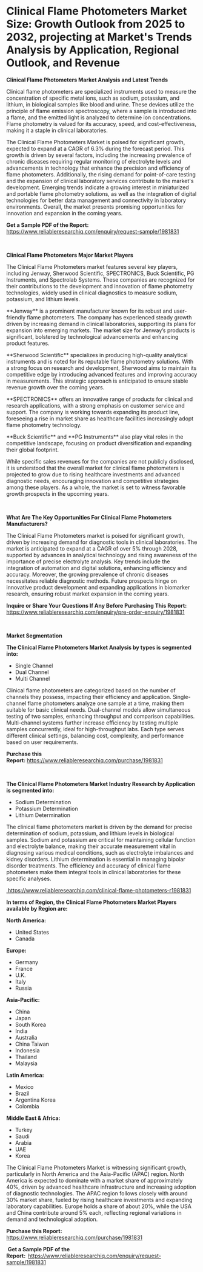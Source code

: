 <p><h1>Clinical Flame Photometers Market Size: Growth Outlook from 2025 to 2032, projecting at Market's Trends Analysis by Application, Regional Outlook, and Revenue</h1></p><p><strong>Clinical Flame Photometers Market Analysis and Latest Trends</strong></p>
<p><p>Clinical flame photometers are specialized instruments used to measure the concentration of specific metal ions, such as sodium, potassium, and lithium, in biological samples like blood and urine. These devices utilize the principle of flame emission spectroscopy, where a sample is introduced into a flame, and the emitted light is analyzed to determine ion concentrations. Flame photometry is valued for its accuracy, speed, and cost-effectiveness, making it a staple in clinical laboratories.</p><p>The Clinical Flame Photometers Market is poised for significant growth, expected to expand at a CAGR of 6.3% during the forecast period. This growth is driven by several factors, including the increasing prevalence of chronic diseases requiring regular monitoring of electrolyte levels and advancements in technology that enhance the precision and efficiency of flame photometers. Additionally, the rising demand for point-of-care testing and the expansion of clinical laboratory services contribute to the market's development. Emerging trends indicate a growing interest in miniaturized and portable flame photometry solutions, as well as the integration of digital technologies for better data management and connectivity in laboratory environments. Overall, the market presents promising opportunities for innovation and expansion in the coming years.</p></p>
<p><strong>Get a Sample PDF of the Report:&nbsp;</strong> <a href="https://www.reliableresearchiq.com/enquiry/request-sample/1981831?utm_campaign=1876&utm_medium=2&utm_source=Github&utm_content=ia&utm_term=16042025&utm_id=clinical-flame-photometers">https://www.reliableresearchiq.com/enquiry/request-sample/1981831</a></p>
<p>&nbsp;</p>
<p><strong>Clinical Flame Photometers Major Market Players</strong></p>
<p><p>The Clinical Flame Photometers market features several key players, including Jenway, Sherwood Scientific, SPECTRONICS, Buck Scientific, PG Instruments, and Spectrolab Systems. These companies are recognized for their contributions to the development and innovation of flame photometry technologies, widely used in clinical diagnostics to measure sodium, potassium, and lithium levels.</p><p>**Jenway** is a prominent manufacturer known for its robust and user-friendly flame photometers. The company has experienced steady growth driven by increasing demand in clinical laboratories, supporting its plans for expansion into emerging markets. The market size for Jenway’s products is significant, bolstered by technological advancements and enhancing product features.</p><p>**Sherwood Scientific** specializes in producing high-quality analytical instruments and is noted for its reputable flame photometry solutions. With a strong focus on research and development, Sherwood aims to maintain its competitive edge by introducing advanced features and improving accuracy in measurements. This strategic approach is anticipated to ensure stable revenue growth over the coming years.</p><p>**SPECTRONICS** offers an innovative range of products for clinical and research applications, with a strong emphasis on customer service and support. The company is working towards expanding its product line, foreseeing a rise in market share as healthcare facilities increasingly adopt flame photometry technology.</p><p>**Buck Scientific** and **PG Instruments** also play vital roles in the competitive landscape, focusing on product diversification and expanding their global footprint.</p><p>While specific sales revenues for the companies are not publicly disclosed, it is understood that the overall market for clinical flame photometers is projected to grow due to rising healthcare investments and advanced diagnostic needs, encouraging innovation and competitive strategies among these players. As a whole, the market is set to witness favorable growth prospects in the upcoming years.</p></p>
<p>&nbsp;</p>
<p><strong>What Are The Key Opportunities For Clinical Flame Photometers Manufacturers?</strong></p>
<p><p>The Clinical Flame Photometers market is poised for significant growth, driven by increasing demand for diagnostic tools in clinical laboratories. The market is anticipated to expand at a CAGR of over 5% through 2028, supported by advances in analytical technology and rising awareness of the importance of precise electrolyte analysis. Key trends include the integration of automation and digital solutions, enhancing efficiency and accuracy. Moreover, the growing prevalence of chronic diseases necessitates reliable diagnostic methods. Future prospects hinge on innovative product development and expanding applications in biomarker research, ensuring robust market expansion in the coming years.</p></p>
<p><strong>Inquire or Share Your Questions If Any Before Purchasing This Report:</strong> <a href="https://www.reliableresearchiq.com/enquiry/pre-order-enquiry/1981831?utm_campaign=1876&utm_medium=2&utm_source=Github&utm_content=ia&utm_term=16042025&utm_id=clinical-flame-photometers">https://www.reliableresearchiq.com/enquiry/pre-order-enquiry/1981831</a></p>
<p>&nbsp;</p>
<p><strong>Market Segmentation</strong></p>
<p><strong>The Clinical Flame Photometers Market Analysis by types is segmented into:</strong></p>
<p><ul><li>Single Channel</li><li>Dual Channel</li><li>Multi Channel</li></ul></p>
<p><p>Clinical flame photometers are categorized based on the number of channels they possess, impacting their efficiency and application. Single-channel flame photometers analyze one sample at a time, making them suitable for basic clinical needs. Dual-channel models allow simultaneous testing of two samples, enhancing throughput and comparison capabilities. Multi-channel systems further increase efficiency by testing multiple samples concurrently, ideal for high-throughput labs. Each type serves different clinical settings, balancing cost, complexity, and performance based on user requirements.</p></p>
<p><strong>Purchase this Report:&nbsp;</strong><a href="https://www.reliableresearchiq.com/purchase/1981831?utm_campaign=1876&utm_medium=2&utm_source=Github&utm_content=ia&utm_term=16042025&utm_id=clinical-flame-photometers">https://www.reliableresearchiq.com/purchase/1981831</a></p>
<p>&nbsp;</p>
<p><strong>The Clinical Flame Photometers Market Industry Research by Application is segmented into:</strong></p>
<p><ul><li>Sodium Determination</li><li>Potassium Determination</li><li>Lithium Determination</li></ul></p>
<p><p>The clinical flame photometers market is driven by the demand for precise determination of sodium, potassium, and lithium levels in biological samples. Sodium and potassium are critical for maintaining cellular function and electrolyte balance, making their accurate measurement vital in diagnosing various medical conditions, such as electrolyte imbalances and kidney disorders. Lithium determination is essential in managing bipolar disorder treatments. The efficiency and accuracy of clinical flame photometers make them integral tools in clinical laboratories for these specific analyses.</p></p>
<p><a href="https://www.reliableresearchiq.com/clinical-flame-photometers-r1981831?utm_campaign=1876&utm_medium=2&utm_source=Github&utm_content=ia&utm_term=16042025&utm_id=clinical-flame-photometers">&nbsp;https://www.reliableresearchiq.com/clinical-flame-photometers-r1981831</a></p>
<p><strong>In terms of Region, the Clinical Flame Photometers Market Players available by Region are:</strong></p>
<p>
    <p> <strong> North America: </strong>
        <ul>
            <li>United States</li>
            <li>Canada</li>
        </ul>
        </p> 
    <p> <strong> Europe: </strong>
        <ul>
            <li>Germany</li>
            <li>France</li>
            <li>U.K.</li>
            <li>Italy</li>
            <li>Russia</li>
        </ul>
        </p> 
    <p> <strong> Asia-Pacific: </strong>
        <ul>
            <li>China</li>
            <li>Japan</li>
            <li>South Korea</li>
            <li>India</li>
            <li>Australia</li>
            <li>China Taiwan</li>
            <li>Indonesia</li>
            <li>Thailand</li>
            <li>Malaysia</li>
        </ul>
        </p> 
    <p> <strong> Latin America: </strong>
        <ul>
            <li>Mexico</li>
            <li>Brazil</li>
            <li>Argentina Korea</li>
            <li>Colombia</li>
        </ul>
        </p> 
    <p> <strong> Middle East & Africa: </strong>
        <ul>
            <li>Turkey</li>
            <li>Saudi</li>
            <li>Arabia</li>
            <li>UAE</li>
            <li>Korea</li>
        </ul>
    </p>
    </p>
<p><p>The Clinical Flame Photometers Market is witnessing significant growth, particularly in North America and the Asia-Pacific (APAC) region. North America is expected to dominate with a market share of approximately 40%, driven by advanced healthcare infrastructure and increasing adoption of diagnostic technologies. The APAC region follows closely with around 30% market share, fueled by rising healthcare investments and expanding laboratory capabilities. Europe holds a share of about 20%, while the USA and China contribute around 5% each, reflecting regional variations in demand and technological adoption.</p></p>
<p><strong>Purchase this Report: </strong><a href="https://www.reliableresearchiq.com/purchase/1981831?utm_campaign=1876&utm_medium=2&utm_source=Github&utm_content=ia&utm_term=16042025&utm_id=clinical-flame-photometers">https://www.reliableresearchiq.com/purchase/1981831</a></p>
<p>&nbsp;<strong>Get a Sample PDF of the Report:&nbsp;&nbsp;</strong><a href="https://www.reliableresearchiq.com/enquiry/request-sample/1981831?utm_campaign=1876&utm_medium=2&utm_source=Github&utm_content=ia&utm_term=16042025&utm_id=clinical-flame-photometers">https://www.reliableresearchiq.com/enquiry/request-sample/1981831</a></p>
<p><strong></strong></p>
<p><p></p><p></p><p></p></p>
